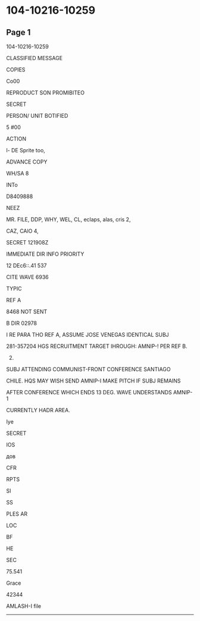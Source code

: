 # 104-10216-10259

## Page 1

104-10216-10259

CLASSIFIED MESSAGE

COPIES

Cо00

REPRODUCT SON PROMIBITEO

SECRET

PERSON/ UNIT BOTIFIED

5 #00

ACTION

l- DE Sprite too,

ADVANCE COPY

WH/SA 8

INTo

D8409888

NEEZ

MR. FILE, DDP, WHY, WEL, CL, eclaps, alas, cris 2,

CAZ, CAlO 4,

SECRET 121908Z

IMMEDIATE DIR INFO PRIORITY

12 DEc6::.41 537

CITE WAVE 6936

TYPIC

REF A

8468 NOT SENT

B DIR 02978

I RE PARA THO REF A, ASSUME JOSE VENEGAS IDENTICAL SUBJ

281-357204 HGS RECRUITMENT TARGET IHROUGH: AMNIP-! PER REF B.

2.

SUBJ ATTENDING COMMUNIST-FRONT CONFERENCE SANTIAGO

CHILE. HQS MAY WISH SEND AMNIP-I MAKE PITCH IF SUBJ REMAINS

AFTER CONFERENCE WHICH ENDS 13 DEG. WAVE UNDERSTANDS AMNIP-1

CURRENTLY HADR AREA.

Iye

SECRET

IOS

дов

CFR

RPTS

SI

SS

PLES AR

LOC

BF

HE

SEC

75.541

Grace

42344

AMLASH-I file

---

